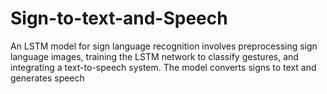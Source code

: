# Sign-to-text-and-Speech
An LSTM model for sign language recognition involves preprocessing sign language images, training the LSTM network to classify gestures, and integrating a text-to-speech system. The model converts signs to text and generates speech
